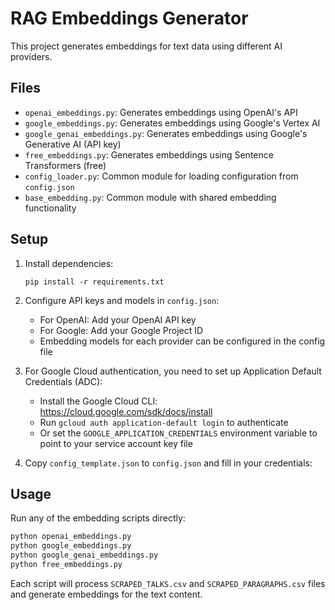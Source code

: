 # RAG Embeddings Generator

This project generates embeddings for text data using different AI providers.

## Files

- `openai_embeddings.py`: Generates embeddings using OpenAI's API
- `google_embeddings.py`: Generates embeddings using Google's Vertex AI
- `google_genai_embeddings.py`: Generates embeddings using Google's Generative AI (API key)
- `free_embeddings.py`: Generates embeddings using Sentence Transformers (free)
- `config_loader.py`: Common module for loading configuration from `config.json`
- `base_embedding.py`: Common module with shared embedding functionality

## Setup

1. Install dependencies:
   ```
   pip install -r requirements.txt
   ```

2. Configure API keys and models in `config.json`:
   - For OpenAI: Add your OpenAI API key
   - For Google: Add your Google Project ID
   - Embedding models for each provider can be configured in the config file

3. For Google Cloud authentication, you need to set up Application Default Credentials (ADC):
   - Install the Google Cloud CLI: https://cloud.google.com/sdk/docs/install
   - Run `gcloud auth application-default login` to authenticate
   - Or set the `GOOGLE_APPLICATION_CREDENTIALS` environment variable to point to your service account key file

4. Copy `config_template.json` to `config.json` and fill in your credentials:

## Usage

Run any of the embedding scripts directly:

```bash
python openai_embeddings.py
python google_embeddings.py
python google_genai_embeddings.py
python free_embeddings.py
```

Each script will process `SCRAPED_TALKS.csv` and `SCRAPED_PARAGRAPHS.csv` files and generate embeddings for the text content.
